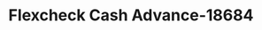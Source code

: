 ---
f_zip-code: 15301
f_state-code: PA
title: Flexcheck Cash Advance-18684
f_phone: 724-229-2923
f_city-only: Washington
f_address: 41 E Beau Street Washington
f_location-unique-id: '18684'
slug: flexcheck-cash-advance-18684
updated-on: '2024-05-30T13:46:58.046Z'
created-on: '2024-05-30T13:36:59.803Z'
published-on: '2024-05-30T13:54:32.469Z'
f_city-state: cms/city/washington-pa.md
f_company: cms/company/flexcheck-cash-advance.md
f_state: cms/state/pennsylvania.md
layout: '[payday-loan].html'
tags: payday-loan
---